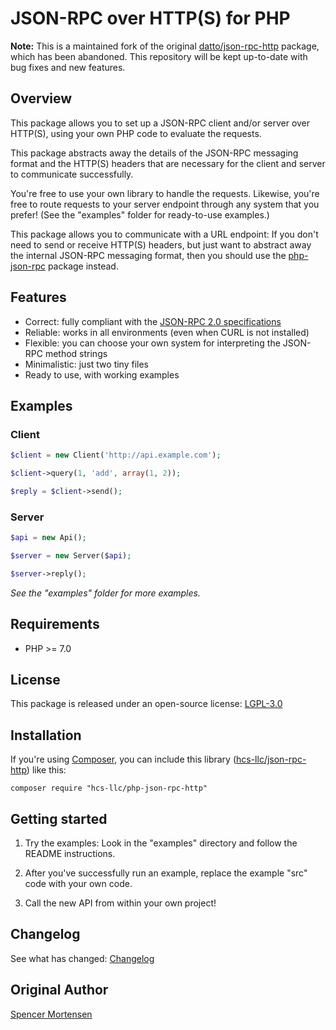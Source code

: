 # JSON-RPC over HTTP(S) for PHP

**Note:** This is a maintained fork of the original [datto/json-rpc-http](https://github.com/datto/php-json-rpc-http) package, which has been abandoned. This repository will be kept up-to-date with bug fixes and new features.

## Overview

This package allows you to set up a JSON-RPC client and/or server over HTTP(S),
using your own PHP code to evaluate the requests.

This package abstracts away the details of the JSON-RPC messaging format and
the HTTP(S) headers that are necessary for the client and server to communicate
successfully.

You're free to use your own library to handle the requests. Likewise, you're free
to route requests to your server endpoint through any system that you prefer!
(See the "examples" folder for ready-to-use examples.)

This package allows you to communicate with a URL endpoint: If you don't need to
send or receive HTTP(S) headers, but just want to abstract away the internal
JSON-RPC messaging format, then you should use the
[php-json-rpc](https://github.com/hcs-llc/php-json-rpc) package instead.


## Features

* Correct: fully compliant with the [JSON-RPC 2.0 specifications](http://www.jsonrpc.org/specification)
* Reliable: works in all environments (even when CURL is not installed)
* Flexible: you can choose your own system for interpreting the JSON-RPC method strings
* Minimalistic: just two tiny files
* Ready to use, with working examples


## Examples

### Client

```php
$client = new Client('http://api.example.com');

$client->query(1, 'add', array(1, 2));

$reply = $client->send();
```

### Server

```php
$api = new Api();

$server = new Server($api);

$server->reply();
```

*See the "examples" folder for more examples.*


## Requirements

* PHP >= 7.0


## License

This package is released under an open-source license: [LGPL-3.0](https://www.gnu.org/licenses/lgpl-3.0.html)


## Installation

If you're using [Composer](https://getcomposer.org/), you can include this library ([hcs-llc/json-rpc-http](https://packagist.org/packages/hcs-llc/json-rpc-http)) like this:
```
composer require "hcs-llc/php-json-rpc-http"
```


## Getting started

1. Try the examples: Look in the "examples" directory and follow the README
instructions.

2. After you've successfully run an example, replace the example "src" code
with your own code.

3. Call the new API from within your own project!


## Changelog

See what has changed:
[Changelog](https://github.com/hcs-llc/php-json-rpc-http/blob/master/CHANGELOG.md)

## Original Author

[Spencer Mortensen](http://spencermortensen.com/contact/)